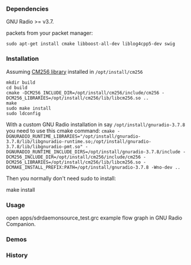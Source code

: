 ### Dependencies

GNU Radio >= v3.7.

packets from your packet manager:
```
sudo apt-get install cmake libboost-all-dev liblog4cpp5-dev swig
```


### Installation

Assuming [CM256 library](https://github.com/f4exb/cm256) installed in `/opt/install/cm256`

```
mkdir build
cd build
cmake -DCM256_INCLUDE_DIR=/opt/install/cm256/include/cm256 -DCM256_LIBRARIES=/opt/install/cm256/lib/libcm256.so ..
make
sudo make install
sudo ldconfig
```
With a custom GNU Radio installation in say `/opt/install/gnuradio-3.7.8` you need to use this cmake command: 
`cmake -DGNURADIO_RUNTIME_LIBRARIES="/opt/install/gnuradio-3.7.8/lib/libgnuradio-runtime.so;/opt/install/gnuradio-3.7.8/lib/libgnuradio-pmt.so" -DGNURADIO_RUNTIME_INCLUDE_DIRS=/opt/install/gnuradio-3.7.8/include -DCM256_INCLUDE_DIR=/opt/install/cm256/include/cm256 -DCM256_LIBRARIES=/opt/install/cm256/lib/libcm256.so -DCMAKE_INSTALL_PREFIX:PATH=/opt/install/gnuradio-3.7.8 -Wno-dev ..`

Then you normally don't need sudo to install:

make install

### Usage

open apps/sdrdaemonsource_test.grc example flow graph in GNU Radio Companion.


### Demos


### History

